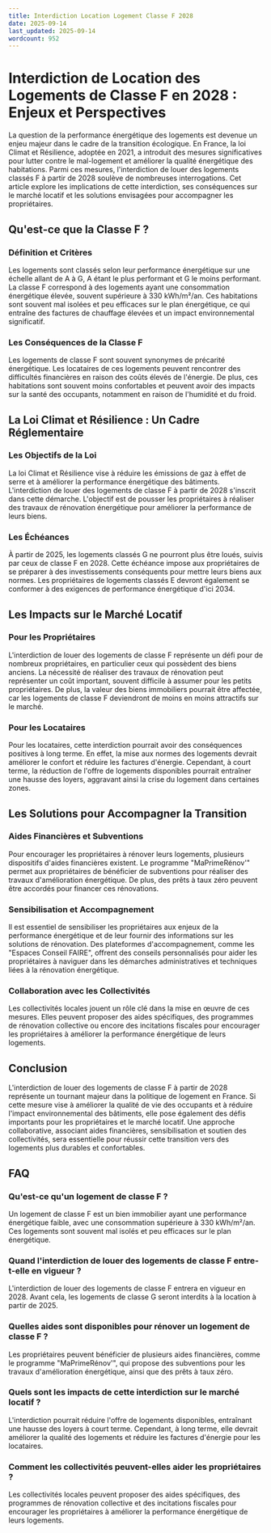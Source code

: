 ```yaml
---
title: Interdiction Location Logement Classe F 2028
date: 2025-09-14
last_updated: 2025-09-14
wordcount: 952
---
```


# Interdiction de Location des Logements de Classe F en 2028 : Enjeux et Perspectives

La question de la performance énergétique des logements est devenue un enjeu majeur dans le cadre de la transition écologique. En France, la loi Climat et Résilience, adoptée en 2021, a introduit des mesures significatives pour lutter contre le mal-logement et améliorer la qualité énergétique des habitations. Parmi ces mesures, l'interdiction de louer des logements classés F à partir de 2028 soulève de nombreuses interrogations. Cet article explore les implications de cette interdiction, ses conséquences sur le marché locatif et les solutions envisagées pour accompagner les propriétaires.

## Qu'est-ce que la Classe F ?

### Définition et Critères

Les logements sont classés selon leur performance énergétique sur une échelle allant de A à G, A étant le plus performant et G le moins performant. La classe F correspond à des logements ayant une consommation énergétique élevée, souvent supérieure à 330 kWh/m²/an. Ces habitations sont souvent mal isolées et peu efficaces sur le plan énergétique, ce qui entraîne des factures de chauffage élevées et un impact environnemental significatif.

### Les Conséquences de la Classe F

Les logements de classe F sont souvent synonymes de précarité énergétique. Les locataires de ces logements peuvent rencontrer des difficultés financières en raison des coûts élevés de l'énergie. De plus, ces habitations sont souvent moins confortables et peuvent avoir des impacts sur la santé des occupants, notamment en raison de l'humidité et du froid.

## La Loi Climat et Résilience : Un Cadre Réglementaire

### Les Objectifs de la Loi

La loi Climat et Résilience vise à réduire les émissions de gaz à effet de serre et à améliorer la performance énergétique des bâtiments. L'interdiction de louer des logements de classe F à partir de 2028 s'inscrit dans cette démarche. L'objectif est de pousser les propriétaires à réaliser des travaux de rénovation énergétique pour améliorer la performance de leurs biens.

### Les Échéances

À partir de 2025, les logements classés G ne pourront plus être loués, suivis par ceux de classe F en 2028. Cette échéance impose aux propriétaires de se préparer à des investissements conséquents pour mettre leurs biens aux normes. Les propriétaires de logements classés E devront également se conformer à des exigences de performance énergétique d'ici 2034.

## Les Impacts sur le Marché Locatif

### Pour les Propriétaires

L'interdiction de louer des logements de classe F représente un défi pour de nombreux propriétaires, en particulier ceux qui possèdent des biens anciens. La nécessité de réaliser des travaux de rénovation peut représenter un coût important, souvent difficile à assumer pour les petits propriétaires. De plus, la valeur des biens immobiliers pourrait être affectée, car les logements de classe F deviendront de moins en moins attractifs sur le marché.

### Pour les Locataires

Pour les locataires, cette interdiction pourrait avoir des conséquences positives à long terme. En effet, la mise aux normes des logements devrait améliorer le confort et réduire les factures d'énergie. Cependant, à court terme, la réduction de l'offre de logements disponibles pourrait entraîner une hausse des loyers, aggravant ainsi la crise du logement dans certaines zones.

## Les Solutions pour Accompagner la Transition

### Aides Financières et Subventions

Pour encourager les propriétaires à rénover leurs logements, plusieurs dispositifs d'aides financières existent. Le programme "MaPrimeRénov'" permet aux propriétaires de bénéficier de subventions pour réaliser des travaux d'amélioration énergétique. De plus, des prêts à taux zéro peuvent être accordés pour financer ces rénovations.

### Sensibilisation et Accompagnement

Il est essentiel de sensibiliser les propriétaires aux enjeux de la performance énergétique et de leur fournir des informations sur les solutions de rénovation. Des plateformes d'accompagnement, comme les "Espaces Conseil FAIRE", offrent des conseils personnalisés pour aider les propriétaires à naviguer dans les démarches administratives et techniques liées à la rénovation énergétique.

### Collaboration avec les Collectivités

Les collectivités locales jouent un rôle clé dans la mise en œuvre de ces mesures. Elles peuvent proposer des aides spécifiques, des programmes de rénovation collective ou encore des incitations fiscales pour encourager les propriétaires à améliorer la performance énergétique de leurs logements.

## Conclusion

L'interdiction de louer des logements de classe F à partir de 2028 représente un tournant majeur dans la politique de logement en France. Si cette mesure vise à améliorer la qualité de vie des occupants et à réduire l'impact environnemental des bâtiments, elle pose également des défis importants pour les propriétaires et le marché locatif. Une approche collaborative, associant aides financières, sensibilisation et soutien des collectivités, sera essentielle pour réussir cette transition vers des logements plus durables et confortables.

## FAQ

### Qu'est-ce qu'un logement de classe F ?

Un logement de classe F est un bien immobilier ayant une performance énergétique faible, avec une consommation supérieure à 330 kWh/m²/an. Ces logements sont souvent mal isolés et peu efficaces sur le plan énergétique.

### Quand l'interdiction de louer des logements de classe F entre-t-elle en vigueur ?

L'interdiction de louer des logements de classe F entrera en vigueur en 2028. Avant cela, les logements de classe G seront interdits à la location à partir de 2025.

### Quelles aides sont disponibles pour rénover un logement de classe F ?

Les propriétaires peuvent bénéficier de plusieurs aides financières, comme le programme "MaPrimeRénov'", qui propose des subventions pour les travaux d'amélioration énergétique, ainsi que des prêts à taux zéro.

### Quels sont les impacts de cette interdiction sur le marché locatif ?

L'interdiction pourrait réduire l'offre de logements disponibles, entraînant une hausse des loyers à court terme. Cependant, à long terme, elle devrait améliorer la qualité des logements et réduire les factures d'énergie pour les locataires.

### Comment les collectivités peuvent-elles aider les propriétaires ?

Les collectivités locales peuvent proposer des aides spécifiques, des programmes de rénovation collective et des incitations fiscales pour encourager les propriétaires à améliorer la performance énergétique de leurs logements.